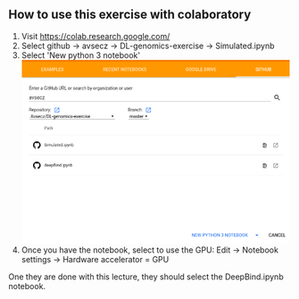 ## How to use this exercise with colaboratory 

1. Visit https://colab.research.google.com/
2. Select github -> avsecz -> DL-genomics-exercise -> Simulated.ipynb
3. Select 'New python 3 notebook'
![img](colab.png)
4. Once you have the notebook, select to use the GPU: Edit -> Notebook settings -> Hardware accelerator = GPU

One they are done with this lecture, they should select the DeepBind.ipynb notebook.
